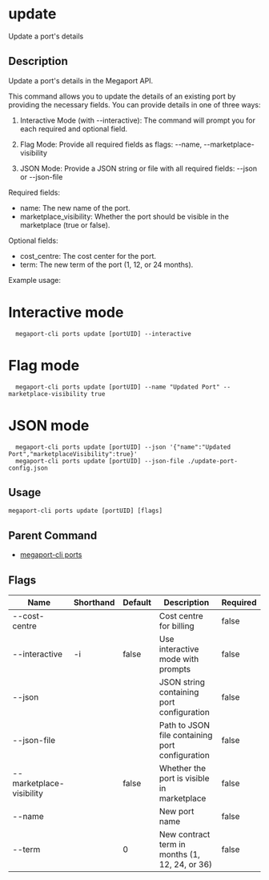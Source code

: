 # update

Update a port's details

## Description

Update a port's details in the Megaport API.

This command allows you to update the details of an existing port by providing the necessary fields.
You can provide details in one of three ways:

1. Interactive Mode (with --interactive):
   The command will prompt you for each required and optional field.

2. Flag Mode:
   Provide all required fields as flags:
   --name, --marketplace-visibility

3. JSON Mode:
   Provide a JSON string or file with all required fields:
   --json <json-string> or --json-file <path>

Required fields:
  - name: The new name of the port.
  - marketplace_visibility: Whether the port should be visible in the marketplace (true or false).

Optional fields:
  - cost_centre: The cost center for the port.
  - term: The new term of the port (1, 12, or 24 months).

Example usage:

  # Interactive mode
```
  megaport-cli ports update [portUID] --interactive
```

  # Flag mode
```
  megaport-cli ports update [portUID] --name "Updated Port" --marketplace-visibility true
```

  # JSON mode
```
  megaport-cli ports update [portUID] --json '{"name":"Updated Port","marketplaceVisibility":true}'
  megaport-cli ports update [portUID] --json-file ./update-port-config.json
```



## Usage

```
megaport-cli ports update [portUID] [flags]
```



## Parent Command

* [megaport-cli ports](ports.md)




## Flags

| Name | Shorthand | Default | Description | Required |
|------|-----------|---------|-------------|----------|
| --cost-centre |  |  | Cost centre for billing | false |
| --interactive | -i | false | Use interactive mode with prompts | false |
| --json |  |  | JSON string containing port configuration | false |
| --json-file |  |  | Path to JSON file containing port configuration | false |
| --marketplace-visibility |  | false | Whether the port is visible in marketplace | false |
| --name |  |  | New port name | false |
| --term |  | 0 | New contract term in months (1, 12, 24, or 36) | false |



